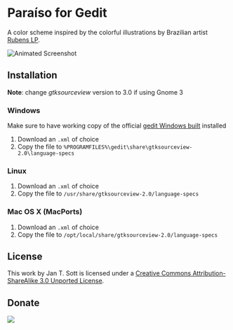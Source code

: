 # Paraíso for Gedit

A color scheme inspired by the colorful illustrations by Brazilian artist [Rubens LP][1].

![Animated Screenshot][2]

## Installation

__Note__: change *gtksourceview* version to 3.0 if using Gnome 3

### Windows

Make sure to have working copy of the official [gedit Windows built][3] installed

1. Download an `.xml` of choice
2. Copy the file to `%PROGRAMFILES%\gedit\share\gtksourceview-2.0\language-specs`

### Linux

1. Download an `.xml` of choice
2. Copy the file to `/usr/share/gtksourceview-2.0/language-specs`

### Mac OS X (MacPorts)

1. Download an `.xml` of choice
2. Copy the file to `/opt/local/share/gtksourceview-2.0/language-specs`

## License

This work by Jan T. Sott is licensed under a [Creative Commons Attribution-ShareAlike 3.0 Unported License][4].

## Donate

[<img src="https://raw.github.com/balupton/flattr-buttons/master/badge-89x18.gif" />][5]

[1]: http://www.rubenslp.com.br/
[2]: https://raw.github.com/idleberg/Paraiso-iTerm2/master/images/screenshot.gif
[3]: http://live.gnome.org/Gedit/Windows
[4]: http://creativecommons.org/licenses/by-sa/3.0/deed.en_US
[5]: https://flattr.com/submit/auto?user_id=idleberg&url=https://github.com/idleberg/Paraiso-Gedit/&title=Paraiso&20Color%20Scheme&description=A%29color%29scheme%29inspired%29by%29the%29colorful%29illustrations%29by%29Brazilian%29artist%29Rubens%29LP&language=en_GB&tags=gedit,color%20scheme,theme,syntax%20highlight,style-sheets&hidden=0&category=software